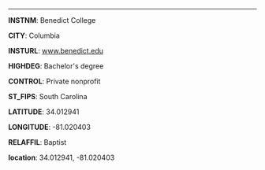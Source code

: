 
---
**INSTNM**: Benedict College

**CITY**: Columbia

**INSTURL**: www.benedict.edu

**HIGHDEG**: Bachelor's degree

**CONTROL**: Private nonprofit

**ST_FIPS**: South Carolina

**LATITUDE**: 34.012941

**LONGITUDE**: -81.020403

**RELAFFIL**: Baptist

**location**: 34.012941, -81.020403